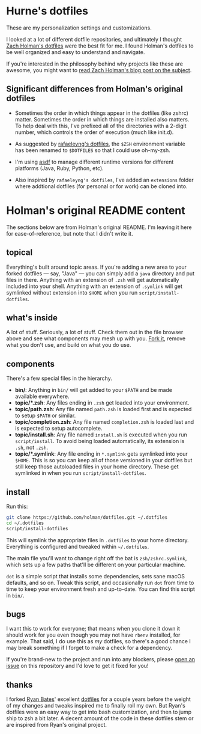 # Hurne's dotfiles

These are my personalization settings and customizations.

I looked at a lot of different dotfile repositories, and ultimately I thought
[Zach Holman's dotfiles](https://github.com/holman/dotfiles) were the best fit
for me. I found Holman's dotfiles to be well organized and easy to understand
and navigate.

If you're interested in the philosophy behind why projects like these are
awesome, you might want to [read Zach Holman's blog post on the
subject](http://zachholman.com/2010/08/dotfiles-are-meant-to-be-forked/).

## Significant differences from Holman's original dotfiles

  - Sometimes the order in which things appear in the dotfiles (like zshrc)
    matter. Sometimes the order in which things are installed also matters. To
    help deal with this, I've prefixed all of the directories with a 2-digit
    number, which controls the order of execution (much like init.d).

  - As suggested by [rafaeleyng's dotfiles](https://github.com/rafaeleyng/dotfiles), 
    the `$ZSH` environment variable has been renamed to `$DOTFILES` so that I could 
    use oh-my-zsh.

  - I'm using [asdf](https://asdf-vm.com/) to manage different runtime versions
    for different platforms (Java, Ruby, Python, etc).

  - Also inspired by `rafaeleyng's dotfiles`, I've added an `extensions` folder
    where addtional dotfiles (for personal or for work) can be cloned into.

# Holman's original README content 

The sections below are from Holman's original README. I'm leaving it here for
ease-of-reference, but note that I didn't write it.

## topical

Everything's built around topic areas. If you're adding a new area to your
forked dotfiles — say, "Java" — you can simply add a `java` directory and put
files in there. Anything with an extension of `.zsh` will get automatically
included into your shell. Anything with an extension of `.symlink` will get
symlinked without extension into `$HOME` when you run `script/install-dotfiles`.

## what's inside

A lot of stuff. Seriously, a lot of stuff. Check them out in the file browser
above and see what components may mesh up with you.
[Fork it](https://github.com/holman/dotfiles/fork), remove what you don't
use, and build on what you do use.

## components

There's a few special files in the hierarchy.

- **bin/**: Anything in `bin/` will get added to your `$PATH` and be made
  available everywhere.
- **topic/\*.zsh**: Any files ending in `.zsh` get loaded into your
  environment.
- **topic/path.zsh**: Any file named `path.zsh` is loaded first and is
  expected to setup `$PATH` or similar.
- **topic/completion.zsh**: Any file named `completion.zsh` is loaded
  last and is expected to setup autocomplete.
- **topic/install.sh**: Any file named `install.sh` is executed when you run `script/install`. To avoid being loaded automatically, its extension is `.sh`, not `.zsh`.
- **topic/\*.symlink**: Any file ending in `*.symlink` gets symlinked into
  your `$HOME`. This is so you can keep all of those versioned in your dotfiles
  but still keep those autoloaded files in your home directory. These get
  symlinked in when you run `script/install-dotfiles`.

## install

Run this:

```sh
git clone https://github.com/holman/dotfiles.git ~/.dotfiles
cd ~/.dotfiles
script/install-dotfiles
```

This will symlink the appropriate files in `.dotfiles` to your home directory.
Everything is configured and tweaked within `~/.dotfiles`.

The main file you'll want to change right off the bat is `zsh/zshrc.symlink`,
which sets up a few paths that'll be different on your particular machine.

`dot` is a simple script that installs some dependencies, sets sane macOS
defaults, and so on. Tweak this script, and occasionally run `dot` from
time to time to keep your environment fresh and up-to-date. You can find
this script in `bin/`.

## bugs

I want this to work for everyone; that means when you clone it down it should
work for you even though you may not have `rbenv` installed, for example. That
said, I do use this as _my_ dotfiles, so there's a good chance I may break
something if I forget to make a check for a dependency.

If you're brand-new to the project and run into any blockers, please
[open an issue](https://github.com/holman/dotfiles/issues) on this repository
and I'd love to get it fixed for you!

## thanks

I forked [Ryan Bates](http://github.com/ryanb)' excellent
[dotfiles](http://github.com/ryanb/dotfiles) for a couple years before the
weight of my changes and tweaks inspired me to finally roll my own. But Ryan's
dotfiles were an easy way to get into bash customization, and then to jump ship
to zsh a bit later. A decent amount of the code in these dotfiles stem or are
inspired from Ryan's original project.

